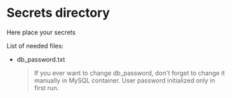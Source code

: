 # Secrets directory

Here place your secrets

List of needed files:
- db\_password.txt
  > If you ever want to change db\_password, don't forget to change it manually in MySQL container.
  > User password initialized only in first run.
